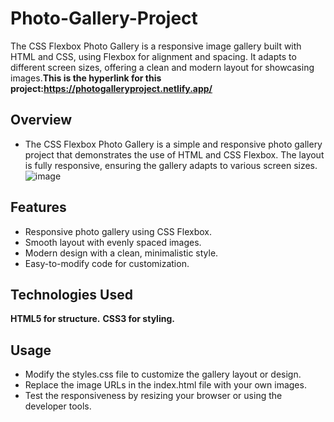 # Photo-Gallery-Project
The CSS Flexbox Photo Gallery is a responsive image gallery built with HTML and CSS, using Flexbox for alignment and spacing. It adapts to different screen sizes, offering a clean and modern layout for showcasing images.**This is the hyperlink for this project:https://photogalleryproject.netlify.app/**
## Overview
- The CSS Flexbox Photo Gallery is a simple and responsive photo gallery project that demonstrates the use of HTML and CSS Flexbox. The layout is fully responsive, ensuring the 
  gallery adapts to various screen sizes.
![image](https://github.com/user-attachments/assets/b0d4269d-fd00-41cd-89c5-12f4daa850b0)

## Features
- Responsive photo gallery using CSS Flexbox.
- Smooth layout with evenly spaced images.
- Modern design with a clean, minimalistic style.
- Easy-to-modify code for customization.

## Technologies Used
**HTML5 for structure.**
**CSS3 for styling.**
## Usage
- Modify the styles.css file to customize the gallery layout or design.
- Replace the image URLs in the index.html file with your own images.
- Test the responsiveness by resizing your browser or using the developer tools.
